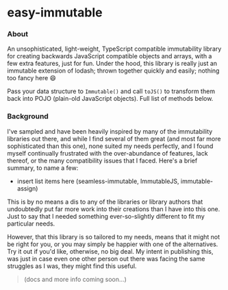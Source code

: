 # easy-immutable

### About
An unsophisticated, light-weight, TypeScript compatible immutability library for creating backwards JavaScript compatible objects and arrays, with a few extra features, just for fun. Under the hood, this library is really just an immutable extension of lodash; thrown together quickly and easily; nothing too fancy here :smile:

Pass your data structure to `Immutable()` and call `toJS()` to transform them back into POJO (plain-old JavaScript objects). Full list of methods below.

### Background
I've sampled and have been heavily inspired by many of the immutability libraries out there, and while I find several of them great (and most far more sophisticated than this one), none suited my needs perfectly, and I found myself continually frustrated with the over-abundance of features, lack thereof, or the many compatibility issues that I faced. Here's a brief summary, to name a few:
- insert list items here (seamless-immutable, ImmutableJS, immutable-assign)

This is by no means a dis to any of the libraries or library authors that undoubtedly put far more work into their creations than I have into this one. Just to say that I needed something ever-so-slightly different to fit my particular needs.

However, that this library is so tailored to my needs, means that it might not be right for you, or you may simply be happier with one of the alternatives. Try it out if you'd like, otherwise, no big deal. My intent in publishing this, was just in case even one other person out there was facing the same struggles as I was, they might find this useful.

> (docs and more info coming soon...)
